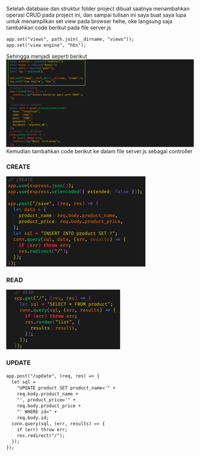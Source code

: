 Setelah database dan struktur folder project dibuat saatnya menambahkan operasi CRUD pada project ini, dan sampai tulisan ini saya buat saya lupa untuk menampilkan set view pada browser hehe, oke langsung saja tambahkan code berikut pada file server.js

``` const path = require("path");
app.set("views", path.join(__dirname, "views"));
app.set("view engine", "hbs"); 
```
Sehingga menjadi seperti berikut <br>
![](https://github.com/Bahrul-Rozak/Belajar-Node-JS/blob/main/08_CRUD_Operation/image/add%20set%20view.png) <br>
Kemudian tambahkan code berikut ke dalam file server.js sebagai controller
### CREATE
![](https://github.com/Bahrul-Rozak/Belajar-Node-JS/blob/main/08_CRUD_Operation/image/CREATE.png)
### READ
![](https://github.com/Bahrul-Rozak/Belajar-Node-JS/blob/main/08_CRUD_Operation/image/READ.png)
### UPDATE
```
app.post("/update", (req, res) => {
  let sql =
    "UPDATE product SET product_name='" +
    req.body.product_name +
    "', product_price='" +
    req.body.product_price +
    "' WHERE id=" +
    req.body.id;
  conn.query(sql, (err, results) => {
    if (err) throw err;
    res.redirect("/");
  });
});
```
